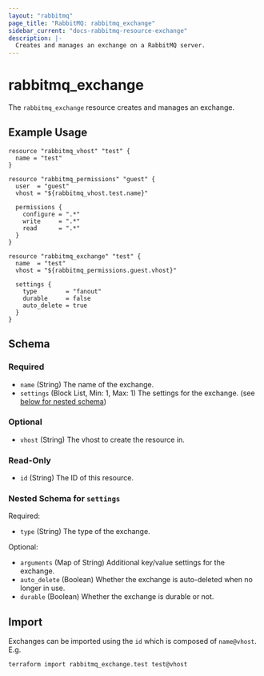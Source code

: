```yaml
---
layout: "rabbitmq"
page_title: "RabbitMQ: rabbitmq_exchange"
sidebar_current: "docs-rabbitmq-resource-exchange"
description: |-
  Creates and manages an exchange on a RabbitMQ server.
---
```


# rabbitmq\_exchange

The ``rabbitmq_exchange`` resource creates and manages an exchange.

## Example Usage

```hcl
resource "rabbitmq_vhost" "test" {
  name = "test"
}

resource "rabbitmq_permissions" "guest" {
  user  = "guest"
  vhost = "${rabbitmq_vhost.test.name}"

  permissions {
    configure = ".*"
    write     = ".*"
    read      = ".*"
  }
}

resource "rabbitmq_exchange" "test" {
  name  = "test"
  vhost = "${rabbitmq_permissions.guest.vhost}"

  settings {
    type        = "fanout"
    durable     = false
    auto_delete = true
  }
}
```

<!-- schema generated by tfplugindocs -->
## Schema

### Required

- `name` (String) The name of the exchange.
- `settings` (Block List, Min: 1, Max: 1) The settings for the exchange. (see [below for nested schema](#nestedblock--settings))

### Optional

- `vhost` (String) The vhost to create the resource in.

### Read-Only

- `id` (String) The ID of this resource.

<a id="nestedblock--settings"></a>
### Nested Schema for `settings`

Required:

- `type` (String) The type of the exchange.

Optional:

- `arguments` (Map of String) Additional key/value settings for the exchange.
- `auto_delete` (Boolean) Whether the exchange is auto-deleted when no longer in use.
- `durable` (Boolean) Whether the exchange is durable or not.

## Import

Exchanges can be imported using the `id` which is composed of  `name@vhost`.
E.g.

```
terraform import rabbitmq_exchange.test test@vhost
```
